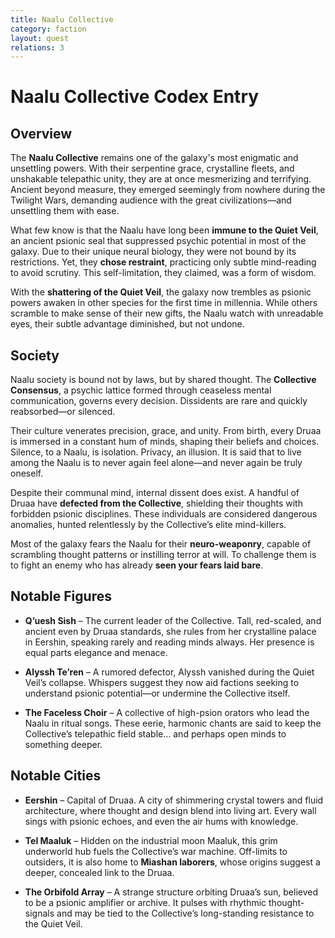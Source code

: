 ```yaml
---
title: Naalu Collective 
category: faction
layout: quest
relations: 3
---
```


# Naalu Collective Codex Entry

## Overview

The **Naalu Collective** remains one of the galaxy's most enigmatic and unsettling powers. With their serpentine grace, crystalline fleets, and unshakable telepathic unity, they are at once mesmerizing and terrifying. Ancient beyond measure, they emerged seemingly from nowhere during the Twilight Wars, demanding audience with the great civilizations—and unsettling them with ease.

What few know is that the Naalu have long been **immune to the Quiet Veil**, an ancient psionic seal that suppressed psychic potential in most of the galaxy. Due to their unique neural biology, they were not bound by its restrictions. Yet, they **chose restraint**, practicing only subtle mind-reading to avoid scrutiny. This self-limitation, they claimed, was a form of wisdom.

With the **shattering of the Quiet Veil**, the galaxy now trembles as psionic powers awaken in other species for the first time in millennia. While others scramble to make sense of their new gifts, the Naalu watch with unreadable eyes, their subtle advantage diminished, but not undone.

## Society

Naalu society is bound not by laws, but by shared thought. The **Collective Consensus**, a psychic lattice formed through ceaseless mental communication, governs every decision. Dissidents are rare and quickly reabsorbed—or silenced.

Their culture venerates precision, grace, and unity. From birth, every Druaa is immersed in a constant hum of minds, shaping their beliefs and choices. Silence, to a Naalu, is isolation. Privacy, an illusion. It is said that to live among the Naalu is to never again feel alone—and never again be truly oneself.

Despite their communal mind, internal dissent does exist. A handful of Druaa have **defected from the Collective**, shielding their thoughts with forbidden psionic disciplines. These individuals are considered dangerous anomalies, hunted relentlessly by the Collective’s elite mind-killers.

Most of the galaxy fears the Naalu for their **neuro-weaponry**, capable of scrambling thought patterns or instilling terror at will. To challenge them is to fight an enemy who has already **seen your fears laid bare**.

## Notable Figures

- **Q’uesh Sish** – The current leader of the Collective. Tall, red-scaled, and ancient even by Druaa standards, she rules from her crystalline palace in Eershin, speaking rarely and reading minds always. Her presence is equal parts elegance and menace.

- **Alyssh Te’ren** – A rumored defector, Alyssh vanished during the Quiet Veil’s collapse. Whispers suggest they now aid factions seeking to understand psionic potential—or undermine the Collective itself.

- **The Faceless Choir** – A collective of high-psion orators who lead the Naalu in ritual songs. These eerie, harmonic chants are said to keep the Collective’s telepathic field stable… and perhaps open minds to something deeper.

## Notable Cities

- **Eershin** – Capital of Druaa. A city of shimmering crystal towers and fluid architecture, where thought and design blend into living art. Every wall sings with psionic echoes, and even the air hums with knowledge.

- **Tel Maaluk** – Hidden on the industrial moon Maaluk, this grim underworld hub fuels the Collective’s war machine. Off-limits to outsiders, it is also home to **Miashan laborers**, whose origins suggest a deeper, concealed link to the Druaa.

- **The Orbifold Array** – A strange structure orbiting Druaa’s sun, believed to be a psionic amplifier or archive. It pulses with rhythmic thought-signals and may be tied to the Collective’s long-standing resistance to the Quiet Veil.
